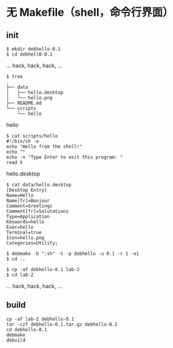 # 无 Makefile（shell，命令行界面）

## init

~~~
$ mkdir debhello-0.1
$ cd debhell0-0.1
~~~

... hack, hack, hack, ...

~~~
$ tree
.
├── data
│   ├── hello.desktop
│   └── hello.png
├── README.md
└── scripts
    └── hello
~~~

hello
~~~
$ cat scripts/hello
#!/bin/sh -e
echo "Hello from the shell!"
echo ""
echo -n "Type Enter to exit this program: "
read X
~~~

hello.desktop
~~~
$ cat data/hello.desktop
[Desktop Entry]
Name=Hello
Name[fr]=Bonjour
Comment=Greetings
Comment[fr]=Salutations
Type=Application
Keywords=hello
Exec=hello
Terminal=true
Icon=hello.png
Categories=Utility;
~~~

~~~
$ debmake -b ":sh" -t -p debhello -u 0.1 -r 1 -x1
$ cd ..
~~~

~~~
$ cp -af debhello-0.1 lab-2
$ cd lab-2
~~~

... hack, hack, hack, ...

## build

~~~
cp -af lab-2 debhello-0.1
tar -czf debhello-0.1.tar.gz debhello-0.1
cd debhello-0.1
debmake
debuild
~~~
